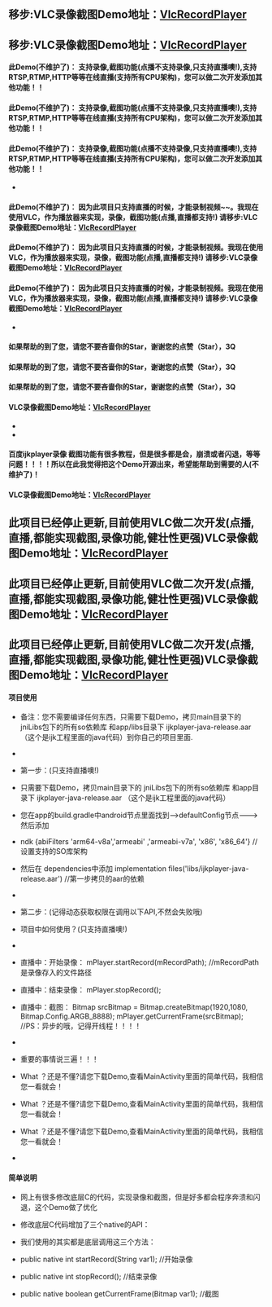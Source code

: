 ## 移步:VLC录像截图Demo地址：[VlcRecordPlayer](https://github.com/ILoveLin/VlcRecordPlayer)
## 移步:VLC录像截图Demo地址：[VlcRecordPlayer](https://github.com/ILoveLin/VlcRecordPlayer)

#### 此Demo(不维护了)： 支持录像,截图功能(点播不支持录像,只支持直播噢!),支持RTSP,RTMP,HTTP等等在线直播(支持所有CPU架构)，您可以做二次开发添加其他功能！！
#### 此Demo(不维护了)： 支持录像,截图功能(点播不支持录像,只支持直播噢!),支持RTSP,RTMP,HTTP等等在线直播(支持所有CPU架构)，您可以做二次开发添加其他功能！！
#### 此Demo(不维护了)： 支持录像,截图功能(点播不支持录像,只支持直播噢!),支持RTSP,RTMP,HTTP等等在线直播(支持所有CPU架构)，您可以做二次开发添加其他功能！！
*
#### 此Demo(不维护了)： 因为此项目只支持直播的时候，才能录制视频~~。我现在使用VLC，作为播放器来实现，录像，截图功能(点播,直播都支持!)  请移步:VLC录像截图Demo地址：[VlcRecordPlayer](https://github.com/ILoveLin/VlcRecordPlayer)
#### 此Demo(不维护了)： 因为此项目只支持直播的时候，才能录制视频。我现在使用VLC，作为播放器来实现，录像，截图功能(点播,直播都支持!)  请移步:VLC录像截图Demo地址：[VlcRecordPlayer](https://github.com/ILoveLin/VlcRecordPlayer)
#### 此Demo(不维护了)： 因为此项目只支持直播的时候，才能录制视频。我现在使用VLC，作为播放器来实现，录像，截图功能(点播,直播都支持!)  请移步:VLC录像截图Demo地址：[VlcRecordPlayer](https://github.com/ILoveLin/VlcRecordPlayer)
*
#### 如果帮助的到了您，请您不要吝啬你的Star，谢谢您的点赞（Star），3Q
#### 如果帮助的到了您，请您不要吝啬你的Star，谢谢您的点赞（Star），3Q
#### 如果帮助的到了您，请您不要吝啬你的Star，谢谢您的点赞（Star），3Q

#### VLC录像截图Demo地址：[VlcRecordPlayer](https://github.com/ILoveLin/VlcRecordPlayer)
*
*
#### 百度ijkplayer录像 截图功能有很多教程，但是很多都是会，崩溃或者闪退，等等问题！！！！所以在此我觉得把这个Demo开源出来，希望能帮助到需要的人(不维护了)！
#### VLC录像截图Demo地址：[VlcRecordPlayer](https://github.com/ILoveLin/VlcRecordPlayer)


## 此项目已经停止更新,目前使用VLC做二次开发(点播,直播,都能实现截图,录像功能,健壮性更强)VLC录像截图Demo地址：[VlcRecordPlayer](https://github.com/ILoveLin/VlcRecordPlayer)
## 此项目已经停止更新,目前使用VLC做二次开发(点播,直播,都能实现截图,录像功能,健壮性更强)VLC录像截图Demo地址：[VlcRecordPlayer](https://github.com/ILoveLin/VlcRecordPlayer)
## 此项目已经停止更新,目前使用VLC做二次开发(点播,直播,都能实现截图,录像功能,健壮性更强)VLC录像截图Demo地址：[VlcRecordPlayer](https://github.com/ILoveLin/VlcRecordPlayer)

#### 项目使用
* 备注：您不需要编译任何东西，只需要下载Demo，拷贝main目录下的 jniLibs包下的所有so依赖库 和app/libs目录下 ijkplayer-java-release.aar   （这个是ijk工程里面的java代码）到你自己的项目里面.
*
* 第一步：(只支持直播噢!)
* 只需要下载Demo，拷贝main目录下的 jniLibs包下的所有so依赖库 和app目录下 ijkplayer-java-release.aar   （这个是ijk工程里面的java代码）
* 您在app的build.gradle中android节点里面找到-->defaultConfig节点--->然后添加
*    ndk {abiFilters 'arm64-v8a','armeabi' ,'armeabi-v7a', 'x86', 'x86_64'}     // 设置支持的SO库架构
*  然后在 dependencies中添加    implementation files('libs/ijkplayer-java-release.aar')     //第一步拷贝的aar的依赖
*
* 第二步：(记得动态获取权限在调用以下API,不然会失败哦)
* 项目中如何使用？(只支持直播噢!)
*
* 直播中：开始录像：  mPlayer.startRecord(mRecordPath);   //mRecordPath  是录像存入的文件路径
* 直播中：结束录像：  mPlayer.stopRecord();
* 直播中：截图：      Bitmap srcBitmap = Bitmap.createBitmap(1920,1080, Bitmap.Config.ARGB_8888);    mPlayer.getCurrentFrame(srcBitmap);   //PS：异步的哦，记得开线程！！！！
*

* 重要的事情说三遍！！！
* What ？还是不懂?请您下载Demo,查看MainActivity里面的简单代码，我相信您一看就会！
* What ？还是不懂?请您下载Demo,查看MainActivity里面的简单代码，我相信您一看就会！
* What ？还是不懂?请您下载Demo,查看MainActivity里面的简单代码，我相信您一看就会！
*
#### 简单说明
* 网上有很多修改底层C的代码，实现录像和截图，但是好多都会程序奔溃和闪退，这个Demo做了优化

* 修改底层C代码增加了三个native的API：
* 我们使用的其实都是底层调用这三个方法：
* public native int startRecord(String var1);           //开始录像
* public native int stopRecord();                       //结束录像
* public native boolean getCurrentFrame(Bitmap var1);   //截图



